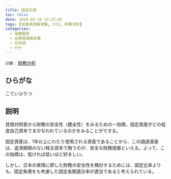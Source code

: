```yaml
---
title: 固定比率
toc: false
date: 2018-05-18 13:23:02
tags: [证券用语解说集, か行, 財務分析]
categories:
  - 金融服务
  - 证券用语解说集
  - 日本語
  - か行
---
```


`分類：` [財務分析](/tags/財務分析/)

## ひらがな

こていひりつ

## 説明

貸借対照表から財務の安全性（健全性）をみるための一指標。固定資産がどの程度自己資本でまかなわれているのかをみることができる。

固定資産は、1年以上にわたり使用される資産であることから、この調達源泉は、返済期限のない株主資本で賄うのが、安全な財務措置といえる。よって、この指標は、低ければ低いほど好ましい。

しかし、日本の実情に即した財務の安全性を検討するためには、固定比率よりも、固定負債をも考慮した固定長期適合率が適当であると考えられている。
